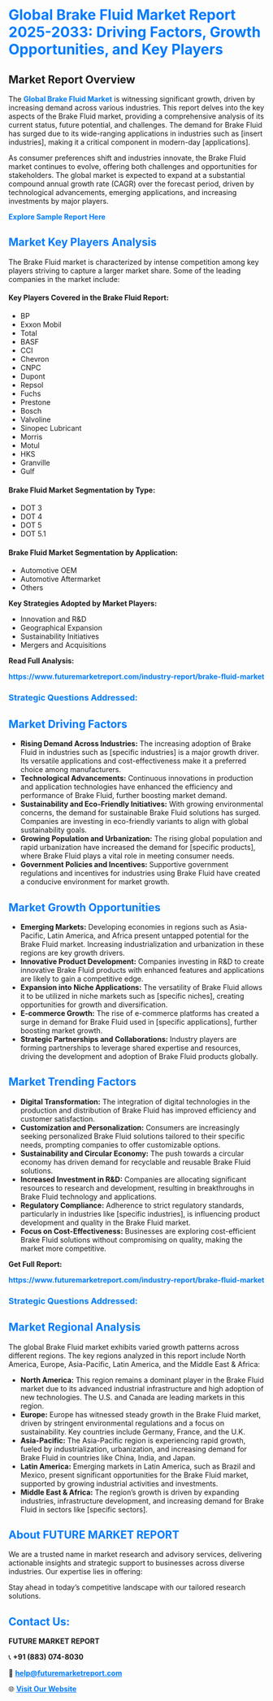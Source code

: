 <h1 style="color: #007BFF;">Global Brake Fluid Market Report 2025-2033: Driving Factors, Growth Opportunities, and Key Players</h1>

<section id="overview">
<h2>Market Report Overview</h2>
<p>The <a href="https://www.futuremarketreport.com/industry-report/brake-fluid-market" style="color: #007BFF; text-decoration: none;"><strong>Global Brake Fluid Market</strong></a> is witnessing significant growth, driven by increasing demand across various industries. This report delves into the key aspects of the Brake Fluid market, providing a comprehensive analysis of its current status, future potential, and challenges. The demand for Brake Fluid has surged due to its wide-ranging applications in industries such as [insert industries], making it a critical component in modern-day [applications].</p>
<p>As consumer preferences shift and industries innovate, the Brake Fluid market continues to evolve, offering both challenges and opportunities for stakeholders. The global market is expected to expand at a substantial compound annual growth rate (CAGR) over the forecast period, driven by technological advancements, emerging applications, and increasing investments by major players.</p>
</section>

<section id="overview">
<p><a href="https://www.futuremarketreport.com/request-sample/reportId=50466" style="color: #007BFF; text-decoration: none;"><strong>Explore Sample Report Here</strong></a></p>
</section>

<section id="key-players">
<h2 style="color: #007BFF;">Market Key Players Analysis</h2>
<p>The Brake Fluid market is characterized by intense competition among key players striving to capture a larger market share. Some of the leading companies in the market include:</p>
<h4>Key Players Covered in the Brake Fluid Report:</h4>
<ul><li>BP</li><li>Exxon Mobil</li><li>Total</li><li>BASF</li><li>CCI</li><li>Chevron</li><li>CNPC</li><li>Dupont</li><li>Repsol</li><li>Fuchs</li><li>Prestone</li><li>Bosch</li><li>Valvoline</li><li>Sinopec Lubricant</li><li>Morris</li><li>Motul</li><li>HKS</li><li>Granville</li><li>Gulf</li></ul>
<h4>Brake Fluid Market Segmentation by Type:</h4>
<ul><li>DOT 3</li><li>DOT 4</li><li>DOT 5</li><li>DOT 5.1</li></ul>

<h4>Brake Fluid Market Segmentation by Application:</h4>
<ul><li>Automotive OEM</li><li>Automotive Aftermarket</li><li>Others</li></ul>
<p><strong>Key Strategies Adopted by Market Players:</strong></p>
<ul>
<li>Innovation and R&D</li>
<li>Geographical Expansion</li>
<li>Sustainability Initiatives</li>
<li>Mergers and Acquisitions</li>
</ul>
</section>

<section>
<p><strong>Read Full Analysis: </strong></p><a href="https://www.futuremarketreport.com/industry-report/brake-fluid-market" style="color: #007BFF; text-decoration: none;"><strong>https://www.futuremarketreport.com/industry-report/brake-fluid-market</strong></a>
<h3 style="color: #007BFF;">Strategic Questions Addressed:</h3>
</section>

<section id="driving-factors">
<h2 style="color: #007BFF;">Market Driving Factors</h2>
<ul>
<li><strong>Rising Demand Across Industries:</strong> The increasing adoption of Brake Fluid in industries such as [specific industries] is a major growth driver. Its versatile applications and cost-effectiveness make it a preferred choice among manufacturers.</li>
<li><strong>Technological Advancements:</strong> Continuous innovations in production and application technologies have enhanced the efficiency and performance of Brake Fluid, further boosting market demand.</li>
<li><strong>Sustainability and Eco-Friendly Initiatives:</strong> With growing environmental concerns, the demand for sustainable Brake Fluid solutions has surged. Companies are investing in eco-friendly variants to align with global sustainability goals.</li>
<li><strong>Growing Population and Urbanization:</strong> The rising global population and rapid urbanization have increased the demand for [specific products], where Brake Fluid plays a vital role in meeting consumer needs.</li>
<li><strong>Government Policies and Incentives:</strong> Supportive government regulations and incentives for industries using Brake Fluid have created a conducive environment for market growth.</li>
</ul>
</section>

<section id="growth-opportunities">
<h2 style="color: #007BFF;">Market Growth Opportunities</h2>
<ul>
<li><strong>Emerging Markets:</strong> Developing economies in regions such as Asia-Pacific, Latin America, and Africa present untapped potential for the Brake Fluid market. Increasing industrialization and urbanization in these regions are key growth drivers.</li>
<li><strong>Innovative Product Development:</strong> Companies investing in R&D to create innovative Brake Fluid products with enhanced features and applications are likely to gain a competitive edge.</li>
<li><strong>Expansion into Niche Applications:</strong> The versatility of Brake Fluid allows it to be utilized in niche markets such as [specific niches], creating opportunities for growth and diversification.</li>
<li><strong>E-commerce Growth:</strong> The rise of e-commerce platforms has created a surge in demand for Brake Fluid used in [specific applications], further boosting market growth.</li>
<li><strong>Strategic Partnerships and Collaborations:</strong> Industry players are forming partnerships to leverage shared expertise and resources, driving the development and adoption of Brake Fluid products globally.</li>
</ul>
</section>

<section id="trending-factors">
<h2 style="color: #007BFF;">Market Trending Factors</h2>
<ul>
<li><strong>Digital Transformation:</strong> The integration of digital technologies in the production and distribution of Brake Fluid has improved efficiency and customer satisfaction.</li>
<li><strong>Customization and Personalization:</strong> Consumers are increasingly seeking personalized Brake Fluid solutions tailored to their specific needs, prompting companies to offer customizable options.</li>
<li><strong>Sustainability and Circular Economy:</strong> The push towards a circular economy has driven demand for recyclable and reusable Brake Fluid solutions.</li>
<li><strong>Increased Investment in R&D:</strong> Companies are allocating significant resources to research and development, resulting in breakthroughs in Brake Fluid technology and applications.</li>
<li><strong>Regulatory Compliance:</strong> Adherence to strict regulatory standards, particularly in industries like [specific industries], is influencing product development and quality in the Brake Fluid market.</li>
<li><strong>Focus on Cost-Effectiveness:</strong> Businesses are exploring cost-efficient Brake Fluid solutions without compromising on quality, making the market more competitive.</li>
</ul>
</section>

<section>
<p><strong>Get Full Report: </strong></p><a href="https://www.futuremarketreport.com/industry-report/brake-fluid-market" style="color: #007BFF; text-decoration: none;"><strong>https://www.futuremarketreport.com/industry-report/brake-fluid-market</strong></a>
<h3 style="color: #007BFF;">Strategic Questions Addressed:</h3>
</section>


<section id="regional-analysis">
<h2 style="color: #007BFF;">Market Regional Analysis</h2>
<p>The global Brake Fluid market exhibits varied growth patterns across different regions. The key regions analyzed in this report include North America, Europe, Asia-Pacific, Latin America, and the Middle East & Africa:</p>
<ul>
<li><strong>North America:</strong> This region remains a dominant player in the Brake Fluid market due to its advanced industrial infrastructure and high adoption of new technologies. The U.S. and Canada are leading markets in this region.</li>
<li><strong>Europe:</strong> Europe has witnessed steady growth in the Brake Fluid market, driven by stringent environmental regulations and a focus on sustainability. Key countries include Germany, France, and the U.K.</li>
<li><strong>Asia-Pacific:</strong> The Asia-Pacific region is experiencing rapid growth, fueled by industrialization, urbanization, and increasing demand for Brake Fluid in countries like China, India, and Japan.</li>
<li><strong>Latin America:</strong> Emerging markets in Latin America, such as Brazil and Mexico, present significant opportunities for the Brake Fluid market, supported by growing industrial activities and investments.</li>
<li><strong>Middle East & Africa:</strong> The region’s growth is driven by expanding industries, infrastructure development, and increasing demand for Brake Fluid in sectors like [specific sectors].</li>
</ul>
</section>

<footer>
<h2 style="color: #007BFF;">About FUTURE MARKET REPORT</h2>
<p>We are a trusted name in market research and advisory services, delivering actionable insights and strategic support to businesses across diverse industries. Our expertise lies in offering:</p>

<p>Stay ahead in today’s competitive landscape with our tailored research solutions.</p>

<h2 style="color: #007BFF;">Contact Us:</h2>
<p><strong>FUTURE MARKET REPORT</strong></p>
<p>📞 <strong>+91 (883) 074-8030</strong></p>
<p>📧 <strong><a href="mailto:help@futuremarketreport.com" style="color: #007BFF;">help@futuremarketreport.com</a></strong></p>
<p>🌐 <strong><a href="https://www.futuremarketreport.com/" style="color: #007BFF;">Visit Our Website</a></strong></p>
</footer>